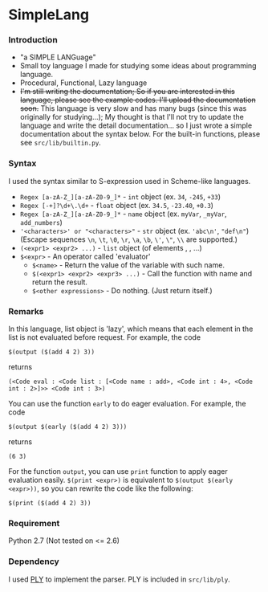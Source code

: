 # SimpleLang

### Introduction
- "a SIMPLE LANGuage"
- Small toy language I made for studying some ideas about programming language.
- Procedural, Functional, Lazy language
- ~~I'm still writing the documentation; So if you are interested in this language,
please see the example codes. I'll upload the documentation soon.~~
This language is very slow and has many bugs (since this was originally for studying...);
My thought is that I'll not try to update the language and write the detail documentation...
so I just wrote a simple documentation about the syntax below.
For the built-in functions, please see `src/lib/builtin.py`.

### Syntax
I used the syntax similar to S-expression used in Scheme-like languages.
- `Regex [a-zA-Z_][a-zA-Z0-9_]*` - `int` object (ex. `34`, `-245`, `+33`)
- `Regex [-+]?\d+\.\d+` - `float` object (ex. `34.5`, `-23.40`, `+0.3`)
- `Regex [a-zA-Z_][a-zA-Z0-9_]*` - `name` object (ex. `myVar`, `_myVar`, `add_numbers`)
- `'<characters>' or "<characters>"` - `str` object (ex. `'abc\n'`, `"def\n"`)
(Escape sequences `\n`, `\t`, `\0`, `\r`, `\a`, `\b`, `\'`, `\"`, `\\` are supported.) 
- `(<expr1> <expr2> ...)` - `list` object (of elements <expr1>, <expr2>, ...)
- `$<expr>` - An operator called 'evaluator'
  - `$<name>` - Return the value of the variable with such name.
  - `$(<expr1> <expr2> <expr3> ...)` - Call the function with name <expr1> and return the result.
  - `$<other expressions>` - Do nothing. (Just return itself.)

### Remarks
In this language, list object is 'lazy', which means that each element
in the list is not evaluated before request. For example, the code

```$(output ($(add 4 2) 3))```

returns

```(<Code eval : <Code list : [<Code name : add>, <Code int : 4>, <Code int : 2>]>> <Code int : 3>)```

You can use the function `early` to do eager evaluation. For example, the code

```$(output $(early ($(add 4 2) 3)))```

returns

```(6 3)```

For the function `output`, you can use `print` function to apply eager evaluation easily.
```$(print <expr>)``` is equivalent to ```$(output $(early <expr>))```, so you can
rewrite the code like the following:

```$(print ($(add 4 2) 3))```

### Requirement
Python 2.7 (Not tested on <= 2.6)

### Dependency
I used [PLY](http://www.dabeaz.com/ply/) to implement the parser. PLY is included in `src/lib/ply`.
